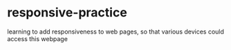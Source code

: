 # responsive-practice
learning to add responsiveness to web pages, so that various devices could access this webpage
